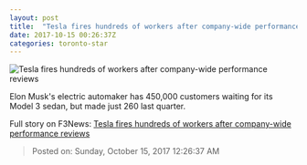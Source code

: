 ```yaml
---
layout: post
title:  "Tesla fires hundreds of workers after company-wide performance reviews"
date: 2017-10-15 00:26:37Z
categories: toronto-star
---
```


![Tesla fires hundreds of workers after company-wide performance reviews](https://www.thestar.com/content/dam/thestar/business/2017/10/14/tesla-fires-hundreds-of-workers-after-company-wide-performance-reviews/tesla.jpg)

Elon Musk's electric automaker has 450,000 customers waiting for its Model 3 sedan, but made just 260 last quarter.


Full story on F3News: [Tesla fires hundreds of workers after company-wide performance reviews](http://www.f3nws.com/n/tqMmsD)

> Posted on: Sunday, October 15, 2017 12:26:37 AM
